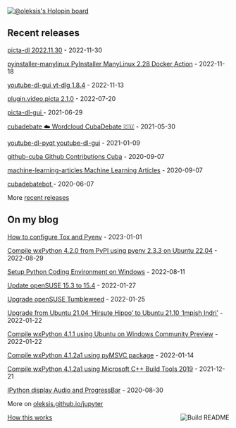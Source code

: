 [![@oleksis's Holopin board](https://holopin.me/oleksis)](https://holopin.io/@oleksis)

## Recent releases
<!-- recent_releases starts -->
[picta-dl 2022.11.30](https://github.com/oleksis/picta-dl/releases/tag/v2022.11.29) - 2022-11-30

[pyinstaller-manylinux PyInstaller ManyLinux 2.28 Docker Action](https://github.com/oleksis/pyinstaller-manylinux/releases/tag/v2.2.1) - 2022-11-18

[youtube-dl-gui yt-dlg 1.8.4](https://github.com/oleksis/youtube-dl-gui/releases/tag/v1.8.4) - 2022-11-13

[plugin.video.picta 2.1.0](https://github.com/oleksis/plugin.video.picta/releases/tag/v2.1.0) - 2022-07-20

[picta-dl-gui ](https://github.com/oleksis/picta-dl-gui/releases/tag/v0.12.28) - 2021-06-29

[cubadebate ☁️ Wordcloud CubaDebate 🇨🇺](https://github.com/oleksis/cubadebate/releases/tag/v1.3.4) - 2021-05-30

[youtube-dl-pyqt youtube-dl-gui](https://github.com/oleksis/youtube-dl-pyqt/releases/tag/v0.4.2) - 2021-01-09

[github-cuba Github Contributions Cuba](https://github.com/oleksis/github-cuba/releases/tag/v0.2) - 2020-09-07

[machine-learning-articles Machine Learning Articles](https://github.com/oleksis/machine-learning-articles/releases/tag/v1.0) - 2020-09-07

[cubadebatebot ](https://github.com/oleksis/cubadebatebot/releases/tag/v0.1.1) - 2020-06-07
<!-- recent_releases ends -->
More [recent releases](https://github.com/oleksis/oleksis/blob/master/releases.md)

## On my blog
<!-- blog starts -->
[How to configure Tox and Pyenv](https://oleksis.github.io/jupyter/python/pyenv/tox/2023/01/01/Tox-Pyenv.html) - 2023-01-01

[Compile wxPython 4.2.0 from PyPI using pyenv 2.3.3 on Ubuntu 22.04](https://oleksis.github.io/jupyter/python/pyenv/wxpython/pypi/ubuntu/2022/08/29/Compile-wxPython-4.2.0-PyP-pyenv-2.3.3-Ubuntu-22.04.html) - 2022-08-29

[Setup Python Coding Environment on Windows](https://oleksis.github.io/jupyter/python/pyenv/powershell/2022/08/11/Setup-Python-Coding-Environment-Window.html) - 2022-08-11

[Update openSUSE 15.3 to 15.4](https://oleksis.github.io/jupyter/upgrade/opensuse/2022/01/27/Update-openSUSE-15.3-to-15.4.html) - 2022-01-27

[Upgrade openSUSE Tumbleweed](https://oleksis.github.io/jupyter/upgrade/opensuse/tumbleweed/2022/01/25/Upgrade-openSUSE-Tumbleweed.html) - 2022-01-25

[Upgrade from Ubuntu 21.04 ‘Hirsute Hippo’ to Ubuntu 21.10 ‘Impish Indri’](https://oleksis.github.io/jupyter/upgrade/ubuntu/wsl2/2022/01/22/Upgrade-Ubuntu-21.04-to-Ubuntu-21.10.html) - 2022-01-22

[Compile wxPython 4.1.1 using Ubuntu on Windows Community Preview](https://oleksis.github.io/jupyter/compile/wxpython/gui/python/ubuntu/wsl2/2022/01/22/Compile-wxPython-4.1.1-Python3.9.5-Ubuntu-21.04-hirsute-hippo.html) - 2022-01-22

[Compile wxPython 4.1.2a1 using pyMSVC package](https://oleksis.github.io/jupyter/compile/wxpython/gui/python/pymsvc/msvc/2022/01/14/Compile-wxPython-412a1-Python3.10.1-pyMSVC-Windows.html) - 2022-01-14

[Compile wxPython 4.1.2a1 using Microsoft C++ Build Tools 2019](https://oleksis.github.io/jupyter/compile/wxpython/gui/python/2021/12/21/Compile-wxPython-4.1.2a1-Python3.10-Windows.html) - 2021-12-21

[IPython display Audio and ProgressBar](https://oleksis.github.io/jupyter/ipython/audio/progressbar/jupyter/2020/08/30/ipython-display-audio-progress-bar.html) - 2020-08-30
<!-- blog ends -->
More on [oleksis.github.io/jupyter](https://oleksis.github.io/jupyter/)

<a href="https://github.com/oleksis/oleksis/actions"><img src="https://github.com/oleksis/oleksis/workflows/Build%20README/badge.svg" align="right" alt="Build README"></a> <a href="https://simonwillison.net/2020/Jul/10/self-updating-profile-readme/">How this works</a>
